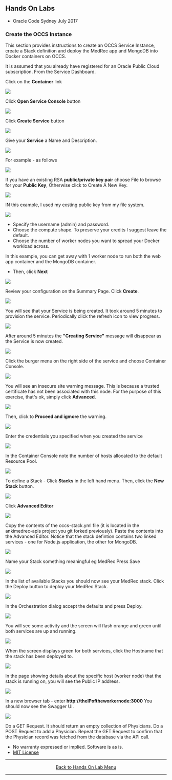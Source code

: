 ## Hands On Labs

- Oracle Code Sydney July 2017

### Create the OCCS Instance 
This section provides instructions to create an OCCS Service Instance, create a Stack definition and deploy the MedRec app and MongoDB into Docker containers on OCCS.

It is assumed that you already have registered for an Oracle Public Cloud subscription.
From the Service Dashboard.

Click on the **Container** link

<img src="./img/occs-1.PNG" />

Click **Open Service Console** button

<img src="./img/occs-2.PNG" />

Click **Create Service** button

<img src="./img/occs-3.PNG" />

Give your **Service** a Name and Description.

<img src="./img/occs-4.PNG" />

For example - as follows

<img src="./img/occs-5.PNG" />

If you have an existing RSA **public/private key pair** choose File to browse for your **Public Key**,
Otherwise click to Create A New Key.

<img src="./img/occs-6.PNG" />

IN this example, I used my exsting public key from my file system.

<img src="./img/occs-7.PNG" />

- Specify the username (admin) and password.
- Choose the compute shape. To preserve your credits I suggest leave the default.
- Choose the number of worker nodes you want to spread your Docker workload across.

In this example, you can get away with 1 worker node to run both the web app container and the MongoDB container.

- Then, click **Next**

<img src="./img/occs-8.PNG" />

Review your configuration on the Summary Page.
Click **Create**.

<img src="./img/occs-9.PNG" />

You will see that your Service is being created.
It took around 5 minutes to provision the service.
Periodically click the refresh icon to view progress.

<img src="./img/occs-10.PNG" />

After around 5 minutes the **"Creating Service"** message will disappear as the Service is now created.

<img src="./img/occs-11.PNG" />

Click the burger menu on the right side of the service and choose Container Console.

<img src="./img/occs-12.PNG" />

You will see an insecure site warning message. This is because a trusted certificate has not been associated with this node. For the purpose of this exercise, that's ok, simply click **Advanced**.

<img src="./img/occs-13.PNG" />

Then, click to **Proceed and igmore** the warning.

<img src="./img/occs-14.PNG" />

Enter the credentials you specified when you created the service

<img src="./img/occs-15.PNG" />

In the Container Console note the number of hosts allocated to the default Resource Pool.

<img src="./img/occs-16.PNG" />

To define a Stack - Click **Stacks** in the left hand menu. Then, click the **New Stack** button.

<img src="./img/occs-17.PNG" />

Click **Advanced Editor**

<img src="./img/occs-18.PNG" />

Copy the contents of the occs-stack.yml file (it is located in the ankimedrec-apis project you git forked previously).
Paste the contents into the Advanced Editor.
Notice that the stack defintion contains two linked services - one for Node.js application, the other for MongoDB.

<img src="./img/occs-19.PNG" />

Name your Stack something meaningful eg MedRec
Press Save

<img src="./img/occs-20.PNG" />

In the list of available Stacks you should now see your MedRec stack.
Click the Deploy button to deploy your MedRec Stack.

<img src="./img/occs-21.PNG" />

In the Orchestration dialog accept the defaults and press Deploy.

<img src="./img/occs-22.PNG" />

You will see some activity and the screen will flash orange and green until both services are up and running.

<img src="./img/occs-23.PNG" />

When the screen displays green for both services, click the Hostname that the stack has been deployed to.

<img src="./img/occs-24.PNG" />

In the page showing details about the specific host (worker node) that the stack is running on, you will see the Public IP address.

<img src="./img/occs-25.PNG" />

In a new browser tab - enter **http://theIPoftheworkernode:3000**
You should now see the Swagger UI.

<img src="./img/occs-26.PNG" />

Do a GET Request. It should return an empty collection of Physicians.
Do a POST Request to add a Physician.
Repeat the GET Request to confirm that the Physician record was fetched from the database via the API call.

* No warranty expressed or implied.  Software is as is.
* [MIT License](http://www.opensource.org/licenses/mit-license.html)

<hr />
<center>
<a href="../../handsonlabs" class="btn" >Back to Hands On Lab Menu</a>
<center />
<hr />

